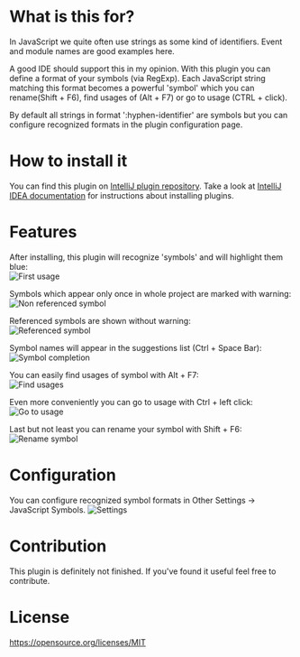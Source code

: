 # What is this for?

In JavaScript we quite often use strings as some kind of identifiers. Event and module names are good examples here.
 
A good IDE should support this in my opinion. With this plugin you can define a format of your
 symbols (via RegExp). Each JavaScript string matching this format becomes a powerful 'symbol' which 
 you can rename(Shift + F6), find usages of (Alt + F7) or go to usage (CTRL + click).
 
By default all strings in format ':hyphen-identifier' are symbols but you can configure 
recognized formats in the plugin configuration page.
  
# How to install it
You can find this plugin on [IntelliJ plugin repository](https://plugins.jetbrains.com/plugin/8168). 
Take a look at [IntelliJ IDEA documentation](https://www.jetbrains.com/idea/help/installing-updating-and-uninstalling-repository-plugins.html) 
for instructions about installing plugins. 
 
# Features
After installing, this plugin will recognize 'symbols' and will highlight them blue:  
![First usage](https://raw.githubusercontent.com/ziolko/intellij-javascript-symbols/master/images/first-usage.png)

Symbols which appear only once in whole project are marked with warning:  
![Non referenced symbol](https://raw.githubusercontent.com/ziolko/intellij-javascript-symbols/master/images/not-referenced.png)

Referenced symbols are shown without warning:  
![Referenced symbol](https://raw.githubusercontent.com/ziolko/intellij-javascript-symbols/master/images/referenced-symbol.png)

Symbol names will appear in the suggestions list (Ctrl + Space Bar):  
![Symbol completion](https://raw.githubusercontent.com/ziolko/intellij-javascript-symbols/master/images/completion.png)

You can easily find usages of symbol with Alt + F7:  
![Find usages](https://raw.githubusercontent.com/ziolko/intellij-javascript-symbols/master/images/find-usage.png)

Even more conveniently you can go to usage with Ctrl + left click:
![Go to usage](https://raw.githubusercontent.com/ziolko/intellij-javascript-symbols/master/images/go-to-usage.png)

Last but not least you can rename your symbol with Shift + F6:  
![Rename symbol](https://raw.githubusercontent.com/ziolko/intellij-javascript-symbols/master/images/refactor.png)

# Configuration
You can configure recognized symbol formats in Other Settings -> JavaScript Symbols.
![Settings](https://raw.githubusercontent.com/ziolko/intellij-javascript-symbols/master/images/settings.png)

# Contribution
This plugin is definitely not finished. If you've found it useful feel free to contribute. 

# License
https://opensource.org/licenses/MIT